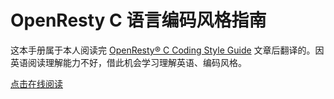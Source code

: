 
OpenResty C 语言编码风格指南
============================

这本手册属于本人阅读完 [OpenResty® C Coding Style Guide](http://openresty.org/en/c-coding-style-guide.html) 文章后翻译的。因英语阅读理解能力不好，借此机会学习理解英语、编码风格。

[点击在线阅读](https://jayce.github.io/openresty-coding-style-guide)
